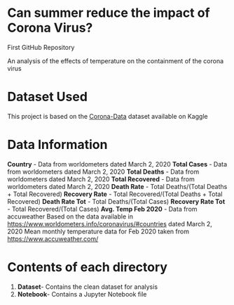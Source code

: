 # Can summer reduce the impact of Corona Virus?
First GitHub Repository

An analysis of the effects of temperature on the containment of the corona virus

# Dataset Used
This project is based on the [Corona-Data](https://www.kaggle.com/mathewsanju/corona-data) dataset available on Kaggle

# Data Information
**Country** - Data from worldometers dated March 2, 2020
**Total Cases** - Data from worldometers dated March 2, 2020
**Total Deaths** - Data from worldometers dated March 2, 2020
**Total Recovered** - Data from worldometers dated March 2, 2020
**Death Rate** - Total Deaths/(Total Deaths + Total Recovered)
**Recovery Rate** - Total Recovered/(Total Deaths + Total Recovered)
**Death Rate Tot** - Total Deaths/(Total Cases)
**Recovery Rate Tot** - Total Recovered/(Total Cases)
**Avg. Temp Feb 2020** - Data from accuweather
Based on the data available in https://www.worldometers.info/coronavirus/#countries dated March 2, 2020
Mean monthly temperature data for Feb 2020 taken from https://www.accuweather.com/


# Contents of each directory
1) **Dataset**- Contains the clean dataset for analysis
2) **Notebook**- Contains a Jupyter Notebook file


